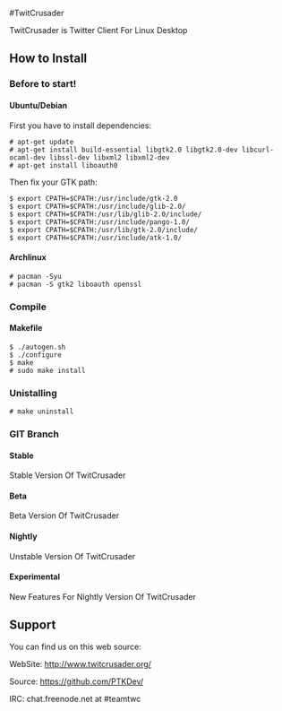 #TwitCrusader

TwitCrusader is Twitter Client For Linux Desktop

## How to Install

### Before to start!

#### Ubuntu/Debian

First you have to install dependencies:

    # apt-get update
    # apt-get install build-essential libgtk2.0 libgtk2.0-dev libcurl-ocaml-dev libssl-dev libxml2 libxml2-dev
    # apt-get install liboauth0 

Then fix your GTK path:

    $ export CPATH=$CPATH:/usr/include/gtk-2.0
    $ export CPATH=$CPATH:/usr/include/glib-2.0/
    $ export CPATH=$CPATH:/usr/lib/glib-2.0/include/
    $ export CPATH=$CPATH:/usr/include/pango-1.0/
    $ export CPATH=$CPATH:/usr/lib/gtk-2.0/include/
    $ export CPATH=$CPATH:/usr/include/atk-1.0/

#### Archlinux

    # pacman -Syu
    # pacman -S gtk2 liboauth openssl

### Compile

#### Makefile

    $ ./autogen.sh
    $ ./configure
    $ make
    # sudo make install

### Unistalling

    # make uninstall
    
### GIT Branch

#### Stable

Stable Version Of TwitCrusader

#### Beta

Beta Version Of TwitCrusader

#### Nightly

Unstable Version Of TwitCrusader

#### Experimental

New Features For Nightly Version Of TwitCrusader


## Support

You can find us on this web source:

WebSite: http://www.twitcrusader.org/

Source: https://github.com/PTKDev/

IRC: chat.freenode.net at #teamtwc
